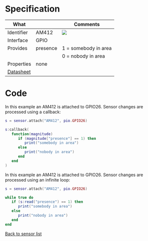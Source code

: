 # Specification

| What         |             | Comments                   |
|--------------|-------------|----------------------------|
| Identifier   | AM412       | ![](http://git.whitecatboard.org/AM412.png)                           |
| Interface    | GPIO        |                            |
| Provides     | presence    | 1 = somebody in area       |
|              |             | 0 = nobody in area         |
| Properties   | none        |                            |
| [Datasheet](http://aitendo3.sakura.ne.jp/aitendo_data/product_img/sensor/AM412/Am412.pdf)    |             |                            |


# Code

In this example an AM412 is attached to GPIO26. Sensor changes are processed using a callback:
```lua
s = sensor.attach("AM412", pio.GPIO26)

s:callback(
   function(magnitude)
      if (magnitude["presence"] == 1) then
         print("somebody in area")
      else
         print("nobody in area")
      end
   end
)
```

In this example an AM412 is attached to GPIO26. Sensor changes are processed using an infinite loop:
```lua
s = sensor.attach("AM412", pio.GPIO26)

while true do
   if (s:read("presence") == 1) then
      print("somebody in area")
   else
      print("nobody in area")
   end
end
```

[Back to sensor list](./Sensor-module#supported-sensors)
